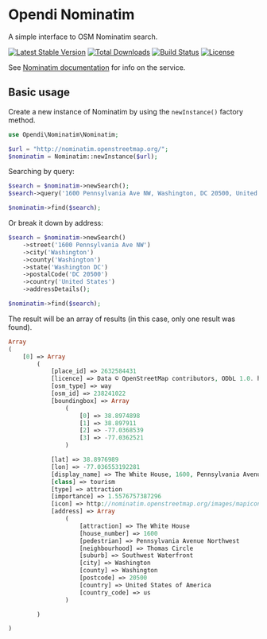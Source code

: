 Opendi Nominatim
================

A simple interface to OSM Nominatim search.

[![Latest Stable Version](https://poser.pugx.org/opendi/nominatim/v/stable.png)](https://packagist.org/packages/opendi/nominatim) [![Total Downloads](https://poser.pugx.org/opendi/nominatim/downloads.png)](https://packagist.org/packages/opendi/nominatim) [![Build Status](https://circleci.com/gh/opendi/nominatim.png?circle-token=79b862406706bfb4020487aa98aa651a71a5cd4f)](https://circleci.com/gh/opendi/nominatim) [![License](https://poser.pugx.org/opendi/nominatim/license.png)](https://packagist.org/packages/opendi/nominatim)

See [Nominatim documentation](http://wiki.openstreetmap.org/wiki/Nominatim) for
info on the service.

Basic usage
-----------

Create a new instance of Nominatim by using the `newInstance()` factory method.

```php
use Opendi\Nominatim\Nominatim;

$url = "http://nominatim.openstreetmap.org/";
$nominatim = Nominatim::newInstance($url);
```

Searching by query:

```php
$search = $nominatim->newSearch();
$search->query('1600 Pennsylvania Ave NW, Washington, DC 20500, United States');

$nominatim->find($search);
```

Or break it down by address:

```php
$search = $nominatim->newSearch()
    ->street('1600 Pennsylvania Ave NW')
    ->city('Washington')
    ->county('Washington')
    ->state('Washington DC')
    ->postalCode('DC 20500')
    ->country('United States')
    ->addressDetails();

$nominatim->find($search);
```

The result will be an array of results (in this case, only one result was
found).

```php
Array
(
    [0] => Array
        (
            [place_id] => 2632584431
            [licence] => Data © OpenStreetMap contributors, ODbL 1.0. http://www.openstreetmap.org/copyright
            [osm_type] => way
            [osm_id] => 238241022
            [boundingbox] => Array
                (
                    [0] => 38.8974898
                    [1] => 38.897911
                    [2] => -77.0368539
                    [3] => -77.0362521
                )

            [lat] => 38.8976989
            [lon] => -77.036553192281
            [display_name] => The White House, 1600, Pennsylvania Avenue Northwest, Thomas Circle, Southwest Waterfront, Washington, 20500, United States of America
            [class] => tourism
            [type] => attraction
            [importance] => 1.5576757387296
            [icon] => http://nominatim.openstreetmap.org/images/mapicons/poi_point_of_interest.p.20.png
            [address] => Array
                (
                    [attraction] => The White House
                    [house_number] => 1600
                    [pedestrian] => Pennsylvania Avenue Northwest
                    [neighbourhood] => Thomas Circle
                    [suburb] => Southwest Waterfront
                    [city] => Washington
                    [county] => Washington
                    [postcode] => 20500
                    [country] => United States of America
                    [country_code] => us
                )

        )

)
```
